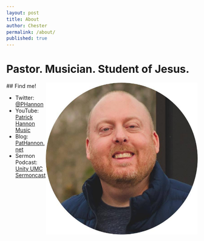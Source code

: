 ```yaml
---
layout: post
title: About
author: Chester
permalink: /about/
published: true
---
```

# Pastor. Musician. Student of Jesus.
<img align="right" width="400" height="400" src="/_pages/3DE3F8B6-B141-4CC3-BDE4-8F3A54E08FED.jpeg">
## Find me!

- Twitter: [@PHannon](https://twitter.com/PHannon)
- YouTube: [Patrick Hannon Music](https://www.youtube.com/PatrickHannonMusic)
- Blog: [PatHannon.net](https://PatHannon.net)
- Sermon Podcast: [Unity UMC Sermoncast](https://podcasts.apple.com/us/podcast/unity-umc-sermoncast/id1482290380)

